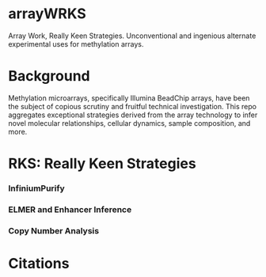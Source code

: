 # arrayWRKS
Array Work, Really Keen Strategies. Unconventional and ingenious alternate experimental uses for methylation arrays. 

# Background
Methylation microarrays, specifically Illumina BeadChip arrays, have been the subject of copious scrutiny and fruitful technical investigation. This repo aggregates exceptional strategies derived from the array technology to infer novel molecular relationships, cellular dynamics, sample composition, and more.

# RKS: Really Keen Strategies

### InfiniumPurify

### ELMER and Enhancer Inference

### Copy Number Analysis

# Citations
